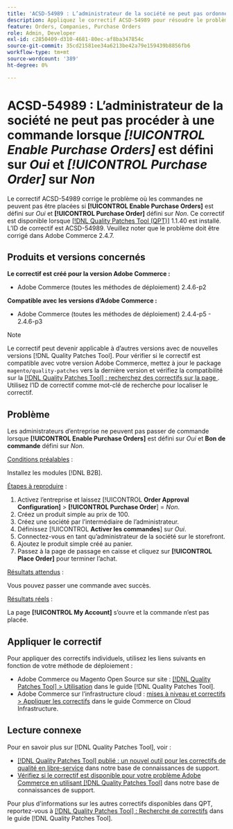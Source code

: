 ```yaml
---
title: 'ACSD-54989 : L’administrateur de la société ne peut pas ordonner lorsque [!UICONTROL Enable Purchase Orders] est défini sur Oui et [!UICONTROL Purchase Order] sur Non'
description: Appliquez le correctif ACSD-54989 pour résoudre le problème Adobe Commerce où l’administrateur de la société ne peut pas passer de commandes si [!UICONTROL Enable Purchase Orders] est défini sur Oui et [!UICONTROL Purchase Order] sur Non.
feature: Orders, Companies, Purchase Orders
role: Admin, Developer
exl-id: c2850409-d310-4681-80ec-af8ba347854c
source-git-commit: 35cd21581ee34a6213be42a79e159439b8856fb6
workflow-type: tm+mt
source-wordcount: '389'
ht-degree: 0%

---
```


# ACSD-54989 : L’administrateur de la société ne peut pas procéder à une commande lorsque *[!UICONTROL Enable Purchase Orders]* est défini sur *Oui* et *[!UICONTROL Purchase Order]* sur *Non*

Le correctif ACSD-54989 corrige le problème où les commandes ne peuvent pas être placées si **[!UICONTROL Enable Purchase Orders]** est défini sur *Oui* et **[!UICONTROL Purchase Order]** défini sur *Non*. Ce correctif est disponible lorsque [[!DNL Quality Patches Tool (QPT)]](/help/announcements/adobe-commerce-announcements/magento-quality-patches-released-new-tool-to-self-serve-quality-patches.md) 1.1.40 est installé. L’ID de correctif est ACSD-54989. Veuillez noter que le problème doit être corrigé dans Adobe Commerce 2.4.7.

## Produits et versions concernés

**Le correctif est créé pour la version Adobe Commerce :**

* Adobe Commerce (toutes les méthodes de déploiement) 2.4.6-p2

**Compatible avec les versions d’Adobe Commerce :**

* Adobe Commerce (toutes les méthodes de déploiement) 2.4.4-p5 - 2.4.6-p3

>[!NOTE]
>
>Le correctif peut devenir applicable à d’autres versions avec de nouvelles versions [!DNL Quality Patches Tool]. Pour vérifier si le correctif est compatible avec votre version Adobe Commerce, mettez à jour le package `magento/quality-patches` vers la dernière version et vérifiez la compatibilité sur la [[!DNL Quality Patches Tool] : recherchez des correctifs sur la page ](https://experienceleague.adobe.com/tools/commerce-quality-patches/index.html). Utilisez l’ID de correctif comme mot-clé de recherche pour localiser le correctif.

## Problème

Les administrateurs d’entreprise ne peuvent pas passer de commande lorsque **[!UICONTROL Enable Purchase Orders]** est défini sur *Oui* et **Bon de commande** défini sur *Non*.

<u>Conditions préalables</u> :

Installez les modules [!DNL B2B].

<u>Étapes à reproduire</u> :

1. Activez l’entreprise et laissez [!UICONTROL **Order Approval Configuration]** > **[!UICONTROL Purchase Order**] = *Non*.
1. Créez un produit simple au prix de 100.
1. Créez une société par l’intermédiaire de l’administrateur.
1. Définissez [!UICONTROL **Activer les commandes**] sur *Oui*.
1. Connectez-vous en tant qu’administrateur de la société sur le storefront.
1. Ajoutez le produit simple créé au panier.
1. Passez à la page de passage en caisse et cliquez sur **[!UICONTROL Place Order]** pour terminer l’achat.

<u>Résultats attendus</u> :

Vous pouvez passer une commande avec succès.

<u>Résultats réels</u> :

La page **[!UICONTROL My Account]** s’ouvre et la commande n’est pas placée.

## Appliquer le correctif

Pour appliquer des correctifs individuels, utilisez les liens suivants en fonction de votre méthode de déploiement :

* Adobe Commerce ou Magento Open Source sur site : [[!DNL Quality Patches Tool] > Utilisation](https://experienceleague.adobe.com/docs/commerce-operations/tools/quality-patches-tool/usage.html) dans le guide [!DNL Quality Patches Tool].
* Adobe Commerce sur l’infrastructure cloud : [mises à niveau et correctifs > Appliquer les correctifs](https://experienceleague.adobe.com/docs/commerce-cloud-service/user-guide/develop/upgrade/apply-patches.html) dans le guide Commerce on Cloud Infrastructure.

## Lecture connexe

Pour en savoir plus sur [!DNL Quality Patches Tool], voir :

* [[!DNL Quality Patches Tool] publié : un nouvel outil pour les correctifs de qualité en libre-service](/help/announcements/adobe-commerce-announcements/magento-quality-patches-released-new-tool-to-self-serve-quality-patches.md) dans notre base de connaissances de support.
* [Vérifiez si le correctif est disponible pour votre problème Adobe Commerce en utilisant  [!DNL Quality Patches Tool]](/help/support-tools/patches-available-in-qpt-tool/check-patch-for-magento-issue-with-magento-quality-patches.md) dans notre base de connaissances de support.

Pour plus d&#39;informations sur les autres correctifs disponibles dans QPT, reportez-vous à [[!DNL Quality Patches Tool] : Recherche de correctifs](https://experienceleague.adobe.com/tools/commerce-quality-patches/index.html) dans le guide [!DNL Quality Patches Tool].
